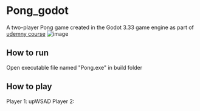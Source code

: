 # Pong_godot
A two-player Pong game created in the Godot 3.33 game engine as part of [udemny course](https://www.udemy.com/course/godot-beginner-course/?couponCode=UPGRADE02223)
![image](https://github.com/user-attachments/assets/10d550eb-7ea7-486b-97b6-754b38a63748)

<h2>How to run</h2>
Open executable file named "Pong.exe" in build folder

<h2>How to play</h2>
  Player 1: 
    upWSAD
  Player 2:
